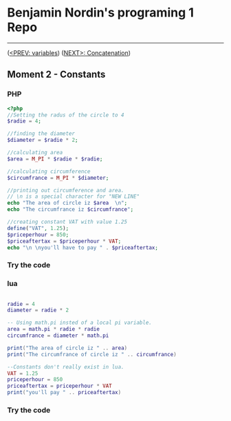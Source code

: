 #  Benjamin Nordin's programing 1 Repo #

***
([<PREV: variables](../variables/code.md)) ([NEXT\>: Concatenation](../concatenation/code.md))

##  Moment 2 - Constants ##

### PHP ###
``` PHP
<?php
//Setting the radus of the circle to 4
$radie = 4;

//finding the diameter
$diameter = $radie * 2;

//calculating area
$area = M_PI * $radie * $radie;

//calculating circumference
$circumfrance = M_PI * $diameter;

//printing out circumference and area.
// \n is a special character for "NEW LINE"
echo "The area of circle iz $area  \n";
echo "The circumfrance iz $circumfrance";

//creating constant VAT with value 1.25
define("VAT", 1.25);
$priceperhour = 850;
$priceaftertax = $priceperhour * VAT;
echo "\n \nyou'll have to pay " . $priceaftertax;
```
### Try the code ###

<script src="//repl.it/embed/Kuv6/3.js"></script>

### lua ###

```lua

radie = 4
diameter = radie * 2

-- Using math.pi insted of a local pi variable.
area = math.pi * radie * radie
circumfrance = diameter * math.pi

print("The area of circle iz " .. area)
print("The circumfrance of circle iz " .. circumfrance)

--Constants don't really exist in lua.
VAT = 1.25
priceperhour = 850
priceaftertax = priceperhour * VAT
print("you'll pay " .. priceaftertax)
```
### Try the code ###

<script src="//repl.it/embed/KvZH/0.js"></script>
